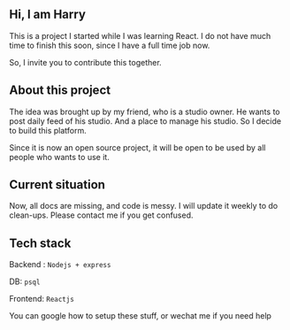 ## Hi, I am Harry
This is a project I started while I was learning React. I do not have much time to finish this soon, since I have a full time job now.

So, I invite you to contribute this together.

## About this project
The idea was brought up by my friend, who is a studio owner. He wants to post daily feed of his studio. And a place to manage his studio. So I decide to build this platform. 

Since it is now an open source project, it will be open to be used by all people who wants to use it.

## Current situation
Now, all docs are missing, and code is messy. I will update it weekly to do clean-ups. Please contact me if you get confused.

## Tech stack
Backend : ```Nodejs + express``` 

DB: ```psql```

Frontend: ```Reactjs```

You can google how to setup these stuff, or wechat me if you need help